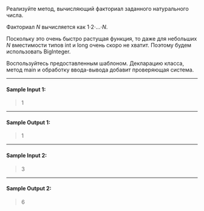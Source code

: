 Реализуйте метод, вычисляющий факториал заданного натурального числа.

Факториал *N* вычисляется как 1⋅2⋅...⋅*N*.

Поскольку это очень быстро растущая функция, то даже для небольших *N* вместимости типов int и long очень скоро не хватит. Поэтому будем использовать BigInteger.

Воспользуйтесь предоставленным шаблоном. Декларацию класса, метод main и обработку ввода-вывода добавит проверяющая система.
***
#### Sample Input 1:

> 1
***
#### Sample Output 1:

> 1
***
#### Sample Input 2:

> 3
***
#### Sample Output 2:

> 6
